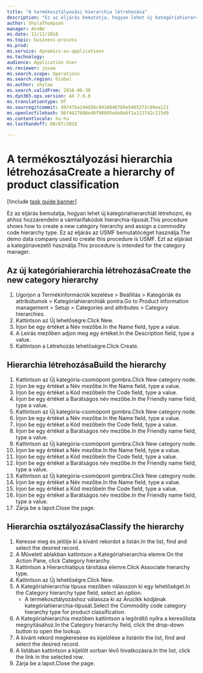```yaml
--- 
title: "A termékosztályozási hierarchia létrehozása"
description: "Ez az eljárás bemutatja, hogyan lehet új kategóriahierarchiát létrehozni, és ahhoz hozzárendelni a vámtarifakódok hierarchia-típusát."
author: ShylaThompson
manager: AnnBe
ms.date: 11/11/2016
ms.topic: business-process
ms.prod: 
ms.service: dynamics-ax-applications
ms.technology: 
audience: Application User
ms.reviewer: josaw
ms.search.scope: Operations
ms.search.region: Global
ms.author: shylaw
ms.search.validFrom: 2016-06-30
ms.dyn365.ops.version: AX 7.0.0
ms.translationtype: HT
ms.sourcegitcommit: d9747ba144d56c9410846769e5465372c89ea111
ms.openlocfilehash: 86f4627688e46f98895eda0a6f1a113742c215d9
ms.contentlocale: hu-hu
ms.lasthandoff: 08/07/2018

---
```

# <a name="create-a-hierarchy-of-product-classification"></a><span data-ttu-id="5ba93-103">A termékosztályozási hierarchia létrehozása</span><span class="sxs-lookup"><span data-stu-id="5ba93-103">Create a hierarchy of product classification</span></span>

[!include [task guide banner](../../includes/task-guide-banner.md)]

<span data-ttu-id="5ba93-104">Ez az eljárás bemutatja, hogyan lehet új kategóriahierarchiát létrehozni, és ahhoz hozzárendelni a vámtarifakódok hierarchia-típusát.</span><span class="sxs-lookup"><span data-stu-id="5ba93-104">This procedure shows how to create a new category hierarchy and assign a commodity code hierarchy type.</span></span> <span data-ttu-id="5ba93-105">Ez az eljárás az USMF bemutatócéget használja.</span><span class="sxs-lookup"><span data-stu-id="5ba93-105">The demo data company used to create this procedure is USMF.</span></span> <span data-ttu-id="5ba93-106">Ezt az eljárást a kategóriavezető használja.</span><span class="sxs-lookup"><span data-stu-id="5ba93-106">This procedure is intended for the category manager.</span></span>


## <a name="create-the-new-category-hierarchy"></a><span data-ttu-id="5ba93-107">Az új kategóriahierarchia létrehozása</span><span class="sxs-lookup"><span data-stu-id="5ba93-107">Create the new category hierarchy</span></span>
1. <span data-ttu-id="5ba93-108">Ugorjon a Termékinformációk kezelése > Beállítás > Kategóriák és attribútumok > Kategóriahierarchiák pontra.</span><span class="sxs-lookup"><span data-stu-id="5ba93-108">Go to Product information management > Setup > Categories and attributes > Category hierarchies.</span></span>
2. <span data-ttu-id="5ba93-109">Kattintson az Új lehetőségre.</span><span class="sxs-lookup"><span data-stu-id="5ba93-109">Click New.</span></span>
3. <span data-ttu-id="5ba93-110">Írjon be egy értéket a Név mezőbe.</span><span class="sxs-lookup"><span data-stu-id="5ba93-110">In the Name field, type a value.</span></span>
4. <span data-ttu-id="5ba93-111">A Leírás mezőben adjon meg egy értéket.</span><span class="sxs-lookup"><span data-stu-id="5ba93-111">In the Description field, type a value.</span></span>
5. <span data-ttu-id="5ba93-112">Kattintson a Létrehozás lehetőségre.</span><span class="sxs-lookup"><span data-stu-id="5ba93-112">Click Create.</span></span>

## <a name="build-the-hierarchy"></a><span data-ttu-id="5ba93-113">Hierarchia létrehozása</span><span class="sxs-lookup"><span data-stu-id="5ba93-113">Build the hierarchy</span></span>
1. <span data-ttu-id="5ba93-114">Kattintson az Új kategória-csomópont gombra.</span><span class="sxs-lookup"><span data-stu-id="5ba93-114">Click New category node.</span></span>
2. <span data-ttu-id="5ba93-115">Írjon be egy értéket a Név mezőbe.</span><span class="sxs-lookup"><span data-stu-id="5ba93-115">In the Name field, type a value.</span></span>
3. <span data-ttu-id="5ba93-116">Írjon be egy értéket a Kód mezőbe</span><span class="sxs-lookup"><span data-stu-id="5ba93-116">In the Code field, type a value.</span></span>
4. <span data-ttu-id="5ba93-117">Írjon be egy értéket a Barátságos név mezőbe.</span><span class="sxs-lookup"><span data-stu-id="5ba93-117">In the Friendly name field, type a value.</span></span>
5. <span data-ttu-id="5ba93-118">Kattintson az Új kategória-csomópont gombra.</span><span class="sxs-lookup"><span data-stu-id="5ba93-118">Click New category node.</span></span>
6. <span data-ttu-id="5ba93-119">Írjon be egy értéket a Név mezőbe.</span><span class="sxs-lookup"><span data-stu-id="5ba93-119">In the Name field, type a value.</span></span>
7. <span data-ttu-id="5ba93-120">Írjon be egy értéket a Kód mezőbe</span><span class="sxs-lookup"><span data-stu-id="5ba93-120">In the Code field, type a value.</span></span>
8. <span data-ttu-id="5ba93-121">Írjon be egy értéket a Barátságos név mezőbe.</span><span class="sxs-lookup"><span data-stu-id="5ba93-121">In the Friendly name field, type a value.</span></span>
9. <span data-ttu-id="5ba93-122">Kattintson az Új kategória-csomópont gombra.</span><span class="sxs-lookup"><span data-stu-id="5ba93-122">Click New category node.</span></span>
10. <span data-ttu-id="5ba93-123">Írjon be egy értéket a Név mezőbe.</span><span class="sxs-lookup"><span data-stu-id="5ba93-123">In the Name field, type a value.</span></span>
11. <span data-ttu-id="5ba93-124">Írjon be egy értéket a Kód mezőbe</span><span class="sxs-lookup"><span data-stu-id="5ba93-124">In the Code field, type a value.</span></span>
12. <span data-ttu-id="5ba93-125">Írjon be egy értéket a Barátságos név mezőbe.</span><span class="sxs-lookup"><span data-stu-id="5ba93-125">In the Friendly name field, type a value.</span></span>
13. <span data-ttu-id="5ba93-126">Kattintson az Új kategória-csomópont gombra.</span><span class="sxs-lookup"><span data-stu-id="5ba93-126">Click New category node.</span></span>
14. <span data-ttu-id="5ba93-127">Írjon be egy értéket a Név mezőbe.</span><span class="sxs-lookup"><span data-stu-id="5ba93-127">In the Name field, type a value.</span></span>
15. <span data-ttu-id="5ba93-128">Írjon be egy értéket a Kód mezőbe</span><span class="sxs-lookup"><span data-stu-id="5ba93-128">In the Code field, type a value.</span></span>
16. <span data-ttu-id="5ba93-129">Írjon be egy értéket a Barátságos név mezőbe.</span><span class="sxs-lookup"><span data-stu-id="5ba93-129">In the Friendly name field, type a value.</span></span>
17. <span data-ttu-id="5ba93-130">Zárja be a lapot.</span><span class="sxs-lookup"><span data-stu-id="5ba93-130">Close the page.</span></span>

## <a name="classify-the-hierarchy"></a><span data-ttu-id="5ba93-131">Hierarchia osztályozása</span><span class="sxs-lookup"><span data-stu-id="5ba93-131">Classify the hierarchy</span></span>
1. <span data-ttu-id="5ba93-132">Keresse meg és jelölje ki a kívánt rekordot a listán.</span><span class="sxs-lookup"><span data-stu-id="5ba93-132">In the list, find and select the desired record.</span></span>
2. <span data-ttu-id="5ba93-133">A Műveleti ablakban kattintson a Kategóriahierarchia elemre.</span><span class="sxs-lookup"><span data-stu-id="5ba93-133">On the Action Pane, click Category hierarchy.</span></span>
3. <span data-ttu-id="5ba93-134">Kattintson a Hierarchiatípus társítása elemre.</span><span class="sxs-lookup"><span data-stu-id="5ba93-134">Click Associate hierarchy type.</span></span>
4. <span data-ttu-id="5ba93-135">Kattintson az Új lehetőségre.</span><span class="sxs-lookup"><span data-stu-id="5ba93-135">Click New.</span></span>
5. <span data-ttu-id="5ba93-136">A Kategóriahierarchia típusa mezőben válasszon ki egy lehetőséget.</span><span class="sxs-lookup"><span data-stu-id="5ba93-136">In the Category hierarchy type field, select an option.</span></span>
    * <span data-ttu-id="5ba93-137">A termékosztályozáshoz válassza ki az Árucikk kódjának kategóriahierarchia-típusát.</span><span class="sxs-lookup"><span data-stu-id="5ba93-137">Select the Commodity code category hierarchy type for product classification.</span></span>  
6. <span data-ttu-id="5ba93-138">A Kategóriahierarchia mezőben kattintson a legördítő nyílra a keresőlista megnyitásához.</span><span class="sxs-lookup"><span data-stu-id="5ba93-138">In the Category hierarchy field, click the drop-down button to open the lookup.</span></span>
7. <span data-ttu-id="5ba93-139">A kívánt rekord megkeresése és kijelölése a listán</span><span class="sxs-lookup"><span data-stu-id="5ba93-139">In the list, find and select the desired record.</span></span>
8. <span data-ttu-id="5ba93-140">A listában kattintson a kijelölt sorban lévő hivatkozásra.</span><span class="sxs-lookup"><span data-stu-id="5ba93-140">In the list, click the link in the selected row.</span></span>
9. <span data-ttu-id="5ba93-141">Zárja be a lapot.</span><span class="sxs-lookup"><span data-stu-id="5ba93-141">Close the page.</span></span>


